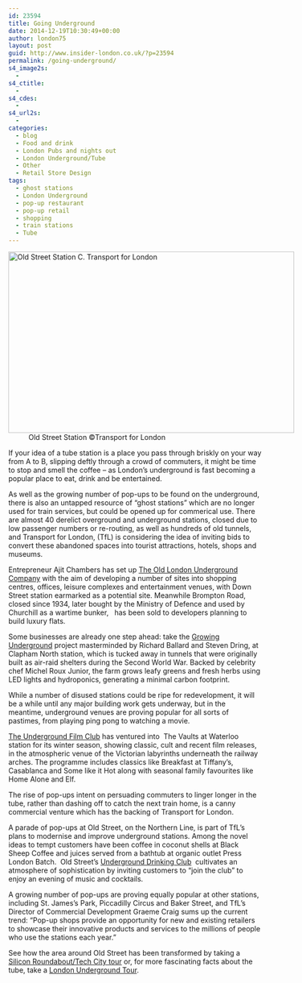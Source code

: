```yaml
---
id: 23594
title: Going Underground
date: 2014-12-19T10:30:49+00:00
author: london75
layout: post
guid: http://www.insider-london.co.uk/?p=23594
permalink: /going-underground/
s4_image2s:
  - 
s4_ctitle:
  - 
s4_cdes:
  - 
s4_url2s:
  - 
categories:
  - blog
  - Food and drink
  - London Pubs and nights out
  - London Underground/Tube
  - Other
  - Retail Store Design
tags:
  - ghost stations
  - London Underground
  - pop-up restaurant
  - pop-up retail
  - shopping
  - train stations
  - Tube
---
```

<dl id="attachment_23601" class="wp-caption aligncenter" style="width: 579px;">
  <dt class="wp-caption-dt">
    <a href="http://www.insider-london.co.uk/wp-content/uploads/2014/12/Old_street_1-resized.jpg"><img class="size-full wp-image-23601" src="http://www.insider-london.co.uk/wp-content/uploads/2014/12/Old_street_1-resized.jpg" alt="Old Street Station C. Transport for London" width="569" height="360" /></a>
  </dt>
  
  <dd class="wp-caption-dd">
    Old Street Station ©Transport for London
  </dd>
</dl>

If your idea of a tube station is a place you pass through briskly on your way from A to B, slipping deftly through a crowd of commuters, it might be time to stop and smell the coffee &#8211; as London’s underground is fast becoming a popular place to eat, drink and be entertained.

As well as the growing number of pop-ups to be found on the underground, there is also an untapped resource of “ghost stations” which are no longer used for train services, but could be opened up for commerical use. There are almost 40 derelict overground and underground stations, closed due to low passenger numbers or re-routing, as well as hundreds of old tunnels, and Transport for London, (TfL) is considering the idea of inviting bids to convert these abandoned spaces into tourist attractions, hotels, shops and museums.

Entrepreneur Ajit Chambers has set up [The Old London Underground Company](http://www.theoldlondonundergroundcompany.com/ "The Old London Underground Company") with the aim of developing a number of sites into shopping centres, offices, leisure complexes and entertainment venues, with Down Street station earmarked as a potential site. Meanwhile Brompton Road, closed since 1934, later bought by the Ministry of Defence and used by Churchill as a wartime bunker,   has been sold to developers planning to build luxury flats.

Some businesses are already one step ahead: take the [Growing Underground](http://growing-underground.com/) project masterminded by Richard Ballard and Steven Dring, at Clapham North station, which is tucked away in tunnels that were originally built as air-raid shelters during the Second World War. Backed by celebrity chef Michel Roux Junior, the farm grows leafy greens and fresh herbs using LED lights and hydroponics, generating a minimal carbon footprint.

While a number of disused stations could be ripe for redevelopment, it will be a while until any major building work gets underway, but in the meantime, underground venues are proving popular for all sorts of pastimes, from playing ping pong to watching a movie.

[The Underground Film Club](http://www.undergroundfilmclub.com/ "The Underground Film Club") has ventured into  The Vaults at Waterloo station for its winter season, showing classic, cult and recent film releases, in the atmospheric venue of the Victorian labyrinths underneath the railway arches. The programme includes classics like Breakfast at Tiffany’s, Casablanca and Some like it Hot along with seasonal family favourites like Home Alone and Elf.

The rise of pop-ups intent on persuading commuters to linger longer in the tube, rather than dashing off to catch the next train home, is a canny commercial venture which has the backing of Transport for London.

A parade of pop-ups at Old Street, on the Northern Line, is part of TfL&#8217;s plans to modernise and improve underground stations. Among the novel ideas to tempt customers have been coffee in coconut shells at Black Sheep Coffee and juices served from a bathtub at organic outlet Press London Batch.  Old Street’s [Underground Drinking Club](http://www.undergrounddrinkingclub.com/ "Underground Drinking Club")  cultivates an atmosphere of sophistication by inviting customers to “join the club” to enjoy an evening of music and cocktails.

A growing number of pop-ups are proving equally popular at other stations, including St. James&#8217;s Park, Piccadilly Circus and Baker Street, and TfL’s Director of Commercial Development Graeme Craig sums up the current trend: &#8220;Pop-up shops provide an opportunity for new and existing retailers to showcase their innovative products and services to the millions of people who use the stations each year.”

See how the area around Old Street has been transformed by taking a [Silicon Roundabout/Tech City tour](http://www.insider-london.co.uk/silicon-roundabout-tech-city-tour/ "Silicon Roundabout/Tech City Tour") or, for more fascinating facts about the tube, take a [London Underground Tour](http://www.insider-london.co.uk/london-underground-tube-tours/ "London Underground Tour").